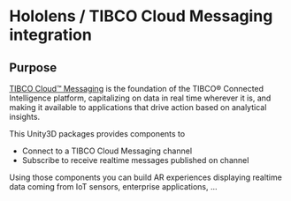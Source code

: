# Hololens / TIBCO Cloud Messaging integration
## Purpose
[TIBCO Cloud™ Messaging](https://www.tibco.com/products/tibco-messaging)  is the foundation of the TIBCO® Connected Intelligence platform, capitalizing on data in real time wherever it is, and making it available to applications that drive action based on analytical insights.

This Unity3D packages provides components to
* Connect to a TIBCO Cloud Messaging channel
* Subscribe to receive realtime messages published on channel


Using those components you can build AR experiences displaying realtime data coming from IoT sensors, enterprise applications, ...

